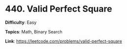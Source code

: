 # 440. Valid Perfect Square

**Difficulty**: Easy

**Topics**: Math, Binary Search

**Link**: https://leetcode.com/problems/valid-perfect-square
